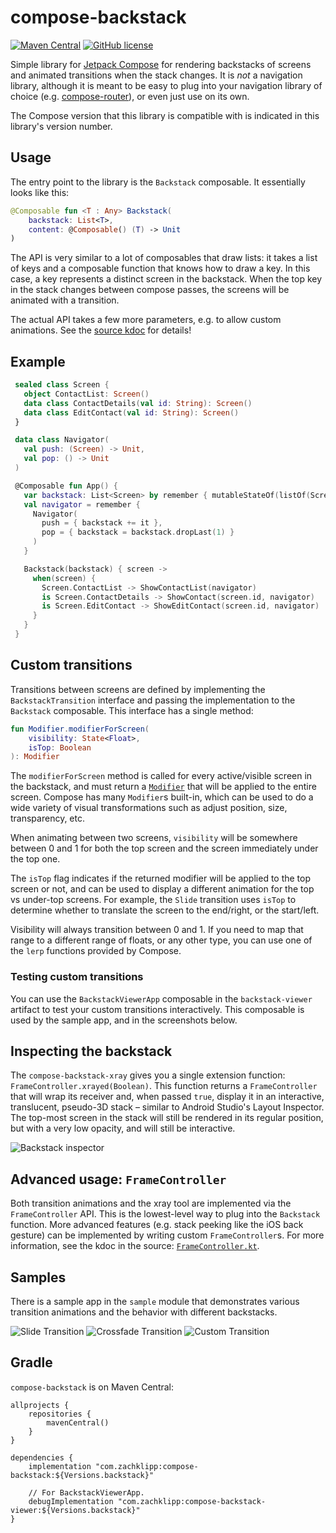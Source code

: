# compose-backstack
[![Maven Central](https://img.shields.io/maven-central/v/com.zachklipp/compose-backstack.svg?label=Maven%20Central)](https://search.maven.org/search?q=g:com.zachklipp%20a:compose-backstack)
[![GitHub license](https://img.shields.io/badge/license-Apache%20License%202.0-blue.svg?style=flat)](https://www.apache.org/licenses/LICENSE-2.0)

Simple library for [Jetpack Compose](https://developer.android.com/jetpack/compose) for rendering
backstacks of screens and animated transitions when the stack changes. It is _not_ a navigation
library, although it is meant to be easy to plug into your navigation library of choice
(e.g. [compose-router](https://github.com/zsoltk/compose-router)), or even just use on its own.

The Compose version that this library is compatible with is indicated in this library's version
number.

## Usage

The entry point to the library is the `Backstack` composable. It essentially looks like this:

```kotlin
@Composable fun <T : Any> Backstack(
    backstack: List<T>,
    content: @Composable() (T) -> Unit
)
```

The API is very similar to a lot of composables that draw lists: it takes a list of keys and a
composable function that knows how to draw a key. In this case, a key represents a distinct screen
in the backstack. When the top key in the stack changes between compose passes, the screens will
be animated with a transition.

The actual API takes a few more parameters, e.g. to allow custom animations. See the
[source kdoc](compose-backstack/src/main/java/com/zachklipp/compose/backstack/Backstack.kt) for
details!

## Example

```kotlin
 sealed class Screen {
   object ContactList: Screen()
   data class ContactDetails(val id: String): Screen()
   data class EditContact(val id: String): Screen()
 }

 data class Navigator(
   val push: (Screen) -> Unit,
   val pop: () -> Unit
 )

 @Composable fun App() {
   var backstack: List<Screen> by remember { mutableStateOf(listOf(Screen.ContactList)) }
   val navigator = remember {
     Navigator(
       push = { backstack += it },
       pop = { backstack = backstack.dropLast(1) }
     )
   }

   Backstack(backstack) { screen ->
     when(screen) {
       Screen.ContactList -> ShowContactList(navigator)
       is Screen.ContactDetails -> ShowContact(screen.id, navigator)
       is Screen.EditContact -> ShowEditContact(screen.id, navigator)
     }
   }
 }
```

## Custom transitions

Transitions between screens are defined by implementing the `BackstackTransition` interface and
passing the implementation to the `Backstack` composable. This interface has a single method:

```kotlin
fun Modifier.modifierForScreen(
    visibility: State<Float>,
    isTop: Boolean
): Modifier
```

The `modifierForScreen` method is called for every active/visible screen in the backstack, and must return a [`Modifier`](https://developer.android.com/reference/kotlin/androidx/ui/core/Modifier)
that will be applied to the entire screen. Compose has many `Modifier`s built-in, which can be used
to do a wide variety of visual transformations such as adjust position, size, transparency, etc.

When animating between two screens, `visibility` will be somewhere
between 0 and 1 for both the top screen and the screen immediately under the top one.

The `isTop` flag indicates if the returned modifier will be applied to the top screen or not, and
can be used to display a different animation for the top vs under-top screens. For example, the
`Slide` transition uses `isTop` to determine whether to translate the screen to the end/right, or
the start/left.

Visibility will always transition between 0 and 1. If you need to map that range to a different
range of floats, or any other type, you can use one of the `lerp` functions provided by Compose.

### Testing custom transitions

You can use the `BackstackViewerApp` composable in the `backstack-viewer` artifact to test your
custom transitions interactively. This composable is used by the sample app, and in the screenshots
below.

## Inspecting the backstack

The `compose-backstack-xray` gives you a single extension function: `FrameController.xrayed(Boolean)`. This function returns a `FrameController` that will wrap its receiver and, when passed `true`, display it in an interactive, translucent, pseudo-3D stack – similar to Android Studio's Layout Inspector.
The top-most screen in the stack will still
be rendered in its regular position, but with a very low opacity, and will still be interactive.

![Backstack inspector](.images/inspector.gif)

## Advanced usage: `FrameController`

Both transition animations and the xray tool are implemented via the `FrameController` API. This is the lowest-level way to plug into the `Backstack` function. More advanced features (e.g. stack peeking like the iOS back gesture) can be implemented by writing custom `FrameController`s. For more information, see the kdoc in the source: [`FrameController.kt`](compose-backstack/src/main/java/com/zachklipp/compose/backstack/FrameController.kt).

## Samples

There is a sample app in the `sample` module that demonstrates various transition animations and
the behavior with different backstacks.

![Slide Transition](.images/sample-slide.gif)
![Crossfade Transition](.images/sample-crossfade.gif)
![Custom Transition](.images/sample-custom.gif)

## Gradle

`compose-backstack` is on Maven Central:

```
allprojects {
    repositories {
        mavenCentral()
    }
}

dependencies {
    implementation "com.zachklipp:compose-backstack:${Versions.backstack}"

    // For BackstackViewerApp.
    debugImplementation "com.zachklipp:compose-backstack-viewer:${Versions.backstack}"
}
```
